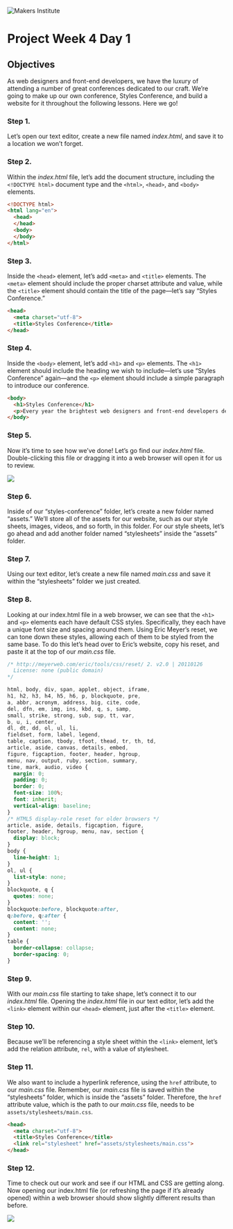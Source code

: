 ![Makers Institute](https://makersinstitute.id/img/logo-makersinstitute.png)

# Project Week 4 Day 1

## Objectives

As web designers and front-end developers, we have the luxury of attending a number of great conferences dedicated to our craft. We’re going to make up our own conference, Styles Conference, and build a website for it throughout the following lessons. Here we go!

### Step 1.

Let’s open our text editor, create a new file named *index.html*, and save it to a location we won’t forget.

### Step 2.

Within the *index.html* file, let’s add the document structure, including the `<!DOCTYPE html>` document type and the `<html>`, `<head>`, and `<body>` elements.

``` html
<!DOCTYPE html>
<html lang="en">
  <head>
  </head>
  <body>
  </body>
</html>
```

### Step 3.

Inside the `<head>` element, let’s add `<meta>` and `<title>` elements. The `<meta>` element should include the proper charset attribute and value, while the `<title>` element should contain the title of the page—let’s say “Styles Conference.”

``` html
<head>
  <meta charset="utf-8">
  <title>Styles Conference</title>
</head>
```

### Step 4.

Inside the `<body>` element, let’s add `<h1>` and `<p>` elements. The `<h1>` element should include the heading we wish to include—let’s use “Styles Conference” again—and the `<p>` element should include a simple paragraph to introduce our conference.

``` html
<body>
  <h1>Styles Conference</h1>
  <p>Every year the brightest web designers and front-end developers descend on Chicago to discuss the latest technologies. Join us this August!</p>
</body>
```

### Step 5.

Now it’s time to see how we’ve done! Let’s go find our *index.html* file. Double-clicking this file or dragging it into a web browser will open it for us to review.

![](http://learn.shayhowe.com/assets/images/courses/html-css/building-your-first-web-page/practice-1.png)

### Step 6.

Inside of our “styles-conference” folder, let’s create a new folder named “assets.” We’ll store all of the assets for our website, such as our style sheets, images, videos, and so forth, in this folder. For our style sheets, let’s go ahead and add another folder named “stylesheets” inside the “assets” folder.

### Step 7.

Using our text editor, let’s create a new file named *main.css* and save it within the “stylesheets” folder we just created.

### Step 8.

Looking at our index.html file in a web browser, we can see that the `<h1>` and `<p>` elements each have default CSS styles. Specifically, they each have a unique font size and spacing around them. Using Eric Meyer’s reset, we can tone down these styles, allowing each of them to be styled from the same base. To do this let’s head over to Eric’s website, copy his reset, and paste it at the top of our *main.css* file.

``` css
/* http://meyerweb.com/eric/tools/css/reset/ 2. v2.0 | 20110126
  License: none (public domain)
*/

html, body, div, span, applet, object, iframe,
h1, h2, h3, h4, h5, h6, p, blockquote, pre,
a, abbr, acronym, address, big, cite, code,
del, dfn, em, img, ins, kbd, q, s, samp,
small, strike, strong, sub, sup, tt, var,
b, u, i, center,
dl, dt, dd, ol, ul, li,
fieldset, form, label, legend,
table, caption, tbody, tfoot, thead, tr, th, td,
article, aside, canvas, details, embed,
figure, figcaption, footer, header, hgroup,
menu, nav, output, ruby, section, summary,
time, mark, audio, video {
  margin: 0;
  padding: 0;
  border: 0;
  font-size: 100%;
  font: inherit;
  vertical-align: baseline;
}
/* HTML5 display-role reset for older browsers */
article, aside, details, figcaption, figure,
footer, header, hgroup, menu, nav, section {
  display: block;
}
body {
  line-height: 1;
}
ol, ul {
  list-style: none;
}
blockquote, q {
  quotes: none;
}
blockquote:before, blockquote:after,
q:before, q:after {
  content: '';
  content: none;
}
table {
  border-collapse: collapse;
  border-spacing: 0;
}
```

### Step 9.

With our *main.css* file starting to take shape, let’s connect it to our *index.html* file. Opening the *index.html* file in our text editor, let’s add the `<link>` element within our `<head>` element, just after the `<title>` element.

### Step 10.

Because we’ll be referencing a style sheet within the `<link>` element, let’s add the relation attribute, `rel`, with a value of stylesheet.

### Step 11.

We also want to include a hyperlink reference, using the `href` attribute, to our *main.css* file. Remember, our *main.css* file is saved within the “stylesheets” folder, which is inside the “assets” folder. Therefore, the `href` attribute value, which is the path to our *main.css* file, needs to be `assets/stylesheets/main.css`.

``` html
<head>
  <meta charset="utf-8">
  <title>Styles Conference</title>
  <link rel="stylesheet" href="assets/stylesheets/main.css">
</head>
```

### Step 12.

Time to check out our work and see if our HTML and CSS are getting along. Now opening our index.html file (or refreshing the page if it’s already opened) within a web browser should show slightly different results than before.

![](http://learn.shayhowe.com/assets/images/courses/html-css/building-your-first-web-page/practice-2.png)
